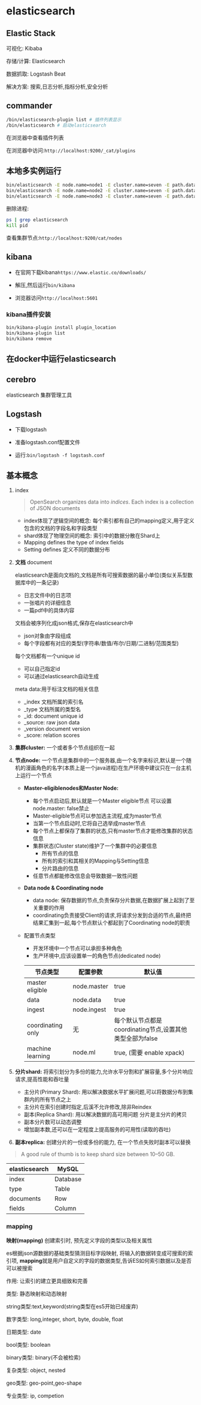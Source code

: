 # elasticsearch

## Elastic Stack

可视化: Kibaba

存储/计算: Elasticsearch

数据抓取: Logstash Beat

解决方案: 搜索,日志分析,指标分析,安全分析

## commander

```bash
/bin/elasticsearch-plugin list # 插件列表显示
/bin/elasticsearch # 启动elasticsearch
```

在浏览器中查看插件列表

在浏览器中访问:``http://localhost:9200/_cat/plugins``

## 本地多实例运行

```bash
bin/elasticsearch -E node.name=node1 -E cluster.name=seven -E path.data=node1_data -d
bin/elasticsearch -E node.name=node2 -E cluster.name=seven -E path.data=node2_data -d
bin/elasticsearch -E node.name=node3 -E cluster.name=seven -E path.data=node3_data -d
```

删除进程:

```bash
ps | grep elasticsearch
kill pid
```

查看集群节点:``http://localhost:9200/cat/nodes``

## kibana

- 在官网下载kibana``https://www.elastic.co/downloads/``

- 解压,然后运行``bin/kibana``
- 浏览器访问``http://localhost:5601``

### kibana插件安装

```bash
bin/kibana-plugin install plugin_location
bin/kibana-plugin list
bin/kibana remove
```



## 在docker中运行elasticsearch





## cerebro

elasticsearch 集群管理工具



## Logstash

- 下载logstash

- 准备logstash.conf配置文件

- 运行:``bin/logstash -f logstash.conf``





## 基本概念

1. index

   >  OpenSearch organizes data into *indices*. Each index is a collection of JSON documents

   - index体现了逻辑空间的概念: 每个索引都有自己的mapping定义,用于定义包含的文档的字段名和字段类型
   - shard体现了物理空间的概念: 索引中的数据分散在Shard上
   - Mapping defines the type of index fields
   - Setting defines 定义不同的数据分布

   

2. **文档** document

   elasticsearch是面向文档的,文档是所有可搜索数据的最小单位(类似关系型数据库中的一条记录)

   - 日志文件中的日志项
   - 一张唱片的详细信息
   - 一篇pdf中的具体内容

   文档会被序列化成json格式,保存在elasticsearch中

   - json对象由字段组成
   - 每个字段都有对应的类型(字符串/数值/布尔/日期/二进制/范围类型)

   每个文档都有一个unique id

   - 可以自己指定id
   - 可以通过elasticsearch自动生成

   meta data:用于标注文档的相关信息

   - _index 文档所属的索引名
   - _type 文档所属的类型名
   - _id: document unique id
   - _source: raw json data
   - _version document version
   - _score: relation scores

3. **集群cluster:**  一个或者多个节点组织在一起

4. **节点node:**  一个节点是集群中的一个服务器,由一个名字来标识,默认是一个随机的漫画角色的名字(本质上是一个java进程)在生产环境中建议只在一台主机上运行一个节点

   - **Master-eligiblenodes和Master Node:**
     - 每个节点启动后,默认就是一个Master eligible节点 可以设置 node.master: false禁止
     - Master-eligible节点可以参加选主流程,成为master节点
     - 当第一个节点启动时,它将自己选举成master节点
     - 每个节点上都保存了集群的状态,只有master节点才能修改集群的状态信息
     - 集群状态(Cluster state)维护了一个集群中的必要信息
       - 所有节点的信息
       - 所有的索引和其相关的Mapping与Setting信息
       - 分片路由的信息
     - 任意节点都能修改信息会导致数据一致性问题

   - **Data node & Coordinating node**

     - data node: 保存数据的节点,负责保存分片数据,在数据扩展上起到了至关重要的作用
     - coordinating负责接受Client的请求,将请求分发到合适的节点,最终把结果汇集到一起,每个节点默认个都起到了Coordinating node的职责

   - 配置节点类型

     - 开发环境中一个节点可以承担多种角色
     - 生产环境中,应该设置单一的角色节点(dedicated node)

     | 节点类型          | 配置参数    | 默认值                                                   |
     | ----------------- | ----------- | -------------------------------------------------------- |
     | master eligible   | node.master | true                                                     |
     | data              | node.data   | true                                                     |
     | ingest            | node.ingest | true                                                     |
     | coordinating only | 无          | 每个默认节点都是coordinating节点,设置其他类型全部为false |
     | machine learning  | node.ml     | true, (需要 enable xpack)                                |

5. **分片shard:**  将索引划分为多份的能力,允许水平分割和扩展容量,多个分片响应请求,提高性能和吞吐量
   
   - 主分片(Primary Shard): 用以解决数据水平扩展问题,可以将数据分布到集群内的所有节点之上
   - 主分片在索引创建时指定,后溪不允许修改,除非Reindex
   - 副本(Replica Shard): 用以解决数据的高可用问题 分片是主分片的拷贝
   - 副本分片数可以动态调整
   - 增加副本数,还可以在一定程度上提高服务的可用性(读取的吞吐)
   
6. **副本replica:**  创建分片的一份或多份的能力, 在一个节点失败时副本可以替换

>  A good rule of thumb is to keep shard size between 10–50 GB.

| elasticsearch | MySQL    |
| ------------- | -------- |
| index         | Database |
| type          | Table    |
| documents     | Row      |
| fields        | Column   |

### mapping

**映射(mapping)** 创建索引时, 预先定义字段的类型以及相关属性

es根据json源数据的基础类型猜测目标字段映射, 将输入的数据转变成可搜索的索引项, **mapping**就是用户自定义的字段的数据类型,告诉ES如何索引数据以及是否可以被搜索

作用: 让索引的建立更具细致和完善

类型: 静态映射和动态映射

string类型:text,keyword(string类型在es5开始已经废弃)

数字类型: long,integer, short, byte, double, float

日期类型: date

bool类型: boolean

binary类型: binary(不会被检索)

复杂类型: object, nested

geo类型: geo-point,geo-shape

专业类型: ip, competion